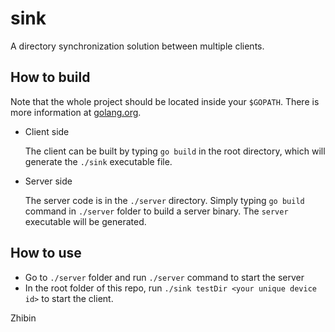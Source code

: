 # sink

A directory synchronization solution between multiple clients.


## How to build

Note that the whole project should be located inside your `$GOPATH`. There is more information at [golang.org](https://golang.org/doc/install#tarball).

- Client side

  The client can be built by typing `go build` in the root directory, which will generate the `./sink` executable file.

- Server side

  The server code is in the `./server` directory. Simply typing `go build` command in `./server` folder to build a server binary. The `server` executable will be generated.


## How to use

- Go to `./server` folder and run `./server` command to start the server
- In the root folder of this repo, run `./sink testDir <your unique device id>` to start the client.



Zhibin